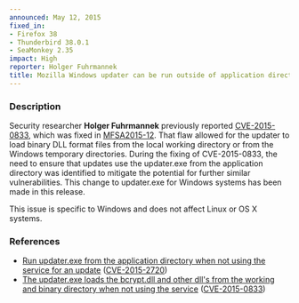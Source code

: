 ```yaml
---
announced: May 12, 2015
fixed_in:
- Firefox 38
- Thunderbird 38.0.1
- SeaMonkey 2.35
impact: High
reporter: Holger Fuhrmannek
title: Mozilla Windows updater can be run outside of application directory
---
```


<h3>Description</h3>

<p>Security researcher <strong>Holger Fuhrmannek</strong> previously reported <a
href="http://cve.mitre.org/cgi-bin/cvename.cgi?name=CVE-2015-0833"
class="ex-ref">CVE-2015-0833</a>, which was fixed in 
<a
href="https://www.mozilla.org/en-US/security/advisories/mfsa2015-12/">MFSA2015-12</a>. That flaw allowed for the updater to load binary DLL format files from
the local working directory or from the Windows temporary directories.  During
the fixing of CVE-2015-0833, the need to ensure that updates use the updater.exe
from the application directory was identified to mitigate the potential for
further similar vulnerabilities. This change to updater.exe for Windows systems
has been made in this release.
</p>

<p class="note">This issue is specific to Windows and does not affect Linux or
OS X systems.
</p>

<h3>References</h3>

<ul>
  <li><a href="https://bugzilla.mozilla.org/show_bug.cgi?id=1127481">
       Run updater.exe from the application directory when not using the service
for an update</a>
(<a href="http://cve.mitre.org/cgi-bin/cvename.cgi?name=CVE-2015-2720"
class="ex-ref">CVE-2015-2720</a>)</li>
<li><a href="https://bugzilla.mozilla.org/show_bug.cgi?id=945192">
        The updater.exe loads the bcrypt.dll and other dll's from the working
and binary directory when not using the service</a>
(<a href="http://cve.mitre.org/cgi-bin/cvename.cgi?name=CVE-2015-0833"
class="ex-ref">CVE-2015-0833</a>)</li>

</ul>



